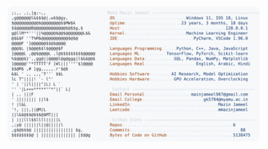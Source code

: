 <picture>
  <source srcset="https://raw.githubusercontent.com/mmazinjameel/mmazinjameel/main/dark_mode.svg?v=1740341360" media="(prefers-color-scheme: dark)">
  <img src="https://raw.githubusercontent.com/mmazinjameel/mmazinjameel/main/light_mode.svg?v=1740341360">
</picture>
